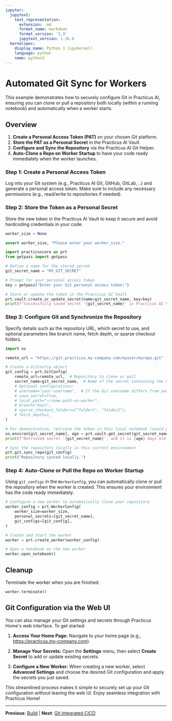 ```yaml
---
jupyter:
  jupytext:
    text_representation:
      extension: .md
      format_name: markdown
      format_version: '1.3'
      jupytext_version: 1.16.6
  kernelspec:
    display_name: Python 3 (ipykernel)
    language: python
    name: python3
---
```


# Automated Git Sync for Workers

This example demonstrates how to securely configure Git in Practicus AI, ensuring you can clone or pull a repository both locally (within a running notebook) and automatically when a worker starts.

## Overview
1. **Create a Personal Access Token (PAT)** on your chosen Git platform.
2. **Store the PAT as a Personal Secret** in the Practicus AI Vault.
3. **Configure and Sync the Repository** via the Practicus AI Git Helper.
4. **Auto-Clone a Repo on Worker Startup** to have your code ready immediately when the worker launches.



### Step 1: Create a Personal Access Token
Log into your Git system (e.g., Practicus AI Git, GitHub, GitLab, ..) and generate a personal access token.
Make sure to include any necessary permissions (e.g., read/write to repositories if needed).


### Step 2: Store the Token as a Personal Secret
Store the new token in the Practicus AI Vault to keep it secure and avoid hardcoding credentials in your code.

```python
worker_size = None
```

```python
assert worker_size, "Please enter your worker_size."
```

```python
import practicuscore as prt
from getpass import getpass

# Define a name for the stored secret
git_secret_name = "MY_GIT_SECRET"

# Prompt for your personal access token
key = getpass("Enter your Git personal access token:")

# Store or update the token in the Practicus AI Vault
prt.vault.create_or_update_secret(name=git_secret_name, key=key)
print(f"Successfully saved secret '{git_secret_name}' in Practicus AI Vault.")
```

### Step 3: Configure Git and Synchronize the Repository
Specify details such as the repository URL, which secret to use, and optional parameters like branch name, fetch depth, or sparse checkout folders.


```python
import os

remote_url = "https://git.practicus.my-company.com/myuser/myrepo.git"  # Example repository URL

# Create a GitConfig object
git_config = prt.GitConfig(
    remote_url=remote_url,  # Repository to clone or pull
    secret_name=git_secret_name,  # Name of the secret containing the PAT
    # Optional configurations:
    # username="your-username",  # If the Git username differs from your Practicus AI username
    # save_secret=True,
    # local_path="~/some-path-on-worker",
    # branch="main",
    # sparse_checkout_folders=["folder1", "folder2"],
    # fetch_depth=1,
)

# For demonstration, retrieve the token in this local notebook (avoid printing it!)
os.environ[git_secret_name], age = prt.vault.get_secret(git_secret_name)
print(f"Retrieved secret '{git_secret_name}', and it is {age} days old.")

# Sync the repository locally in this current environment
prt.git.sync_repo(git_config)
print("Repository synced locally.")
```

### Step 4: Auto-Clone or Pull the Repo on Worker Startup
Using `git_configs` in the `WorkerConfig`, you can automatically clone or pull the repository when the worker is created. This ensures your environment has the code ready immediately.


```python
# Configure a new worker to automatically clone your repository
worker_config = prt.WorkerConfig(
    worker_size=worker_size,
    personal_secrets=[git_secret_name],
    git_configs=[git_config],
)

# Create and start the worker
worker = prt.create_worker(worker_config)

# Open a notebook on the new worker
worker.open_notebook()
```

## Cleanup
Terminate the worker when you are finished.

```python
worker.terminate()
```

## Git Configuration via the Web UI

You can also manage your Git settings and secrets through Practicus Home's web interface. To get started:

1. **Access Your Home Page:**
   Navigate to your home page (e.g., https://practicus.my-company.com).

2. **Manage Your Secrets:**
   Open the **Settings** menu, then select **Create Secret** to add or update existing secrets.

3. **Configure a New Worker:**
   When creating a new worker, select **Advanced Settings** and choose the desired Git configuration and apply the secrets you just saved.

This streamlined process makes it simple to securely set up your Git configuration without leaving the web UI. Enjoy seamless integration with Practicus Home!


---

**Previous**: [Build](automated-init/build.md) | **Next**: [Git Integrated CICD](git-integrated-cicd.md)
